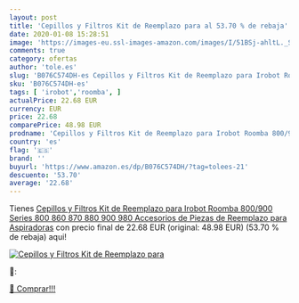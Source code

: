 ```yaml
---
layout: post
title: 'Cepillos y Filtros Kit de Reemplazo para al 53.70 % de rebaja'
date: 2020-01-08 15:28:51
image: 'https://images-eu.ssl-images-amazon.com/images/I/51BSj-ahltL._SL400_.jpg'
comments: true
category: ofertas
author: 'tole.es'
slug: 'B076C574DH-es Cepillos y Filtros Kit de Reemplazo para Irobot Roomba...'
sku: 'B076C574DH-es'
tags: [ 'irobot','roomba', ]
actualPrice: 22.68 EUR
currency: EUR
price: 22.68
comparePrice: 48.98 EUR
prodname: 'Cepillos y Filtros Kit de Reemplazo para Irobot Roomba 800/900 Series 800 860 870 880 900 980 Accesorios de Piezas de Reemplazo para Aspiradoras'
country: 'es'
flag: '🇪🇸'
brand: ''
buyurl: 'https://www.amazon.es/dp/B076C574DH/?tag=tolees-21'
descuento: '53.70'
average: '22.68'
---
```


Tienes [Cepillos y Filtros Kit de Reemplazo para Irobot Roomba 800/900 Series 800 860 870 880 900 980 Accesorios de Piezas de Reemplazo para Aspiradoras](https://www.amazon.es/dp/B076C574DH/?tag=tolees-21) con precio final de  22.68 EUR (original: 48.98 EUR) (53.70 %  de rebaja) aqui!

[![Cepillos y Filtros Kit de Reemplazo para](https://images-eu.ssl-images-amazon.com/images/I/51BSj-ahltL._SL400_.jpg)](https://www.amazon.es/dp/B076C574DH/?tag=tolees-21)

🔎:


[🛒 Comprar!!!](https://www.amazon.es/dp/B076C574DH/?tag=tolees-21)
